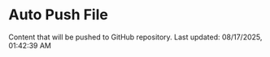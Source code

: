 # Auto Push File

Content that will be pushed to GitHub repository.
Last updated: 08/17/2025, 01:42:39 AM